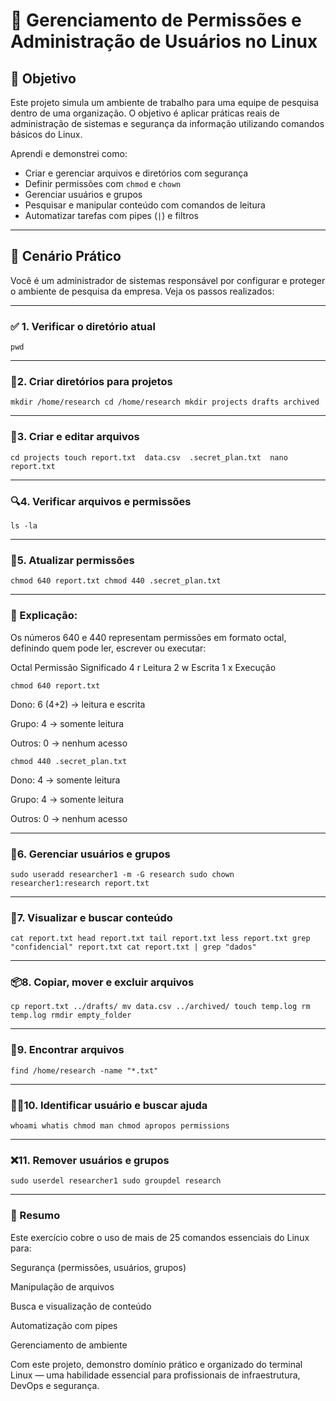 # 🔐 Gerenciamento de Permissões e Administração de Usuários no Linux

## 🧠 Objetivo

Este projeto simula um ambiente de trabalho para uma equipe de pesquisa dentro de uma organização. O objetivo é aplicar práticas reais de administração de sistemas e segurança da informação utilizando comandos básicos do Linux.  

Aprendi e demonstrei como:

- Criar e gerenciar arquivos e diretórios com segurança
- Definir permissões com `chmod` e `chown`
- Gerenciar usuários e grupos
- Pesquisar e manipular conteúdo com comandos de leitura
- Automatizar tarefas com pipes (`|`) e filtros

---

## 🧪 Cenário Prático

Você é um administrador de sistemas responsável por configurar e proteger o ambiente de pesquisa da empresa. Veja os passos realizados:

---

### ✅ 1. Verificar o diretório atual

`pwd`

---
### 📂2. Criar diretórios para projetos
 
`mkdir /home/research
cd /home/research
mkdir projects drafts archived`

---
### 📄3. Criar e editar arquivos

`cd projects
touch report.txt 
data.csv 
.secret_plan.txt 
nano report.txt`

---
### 🔍4. Verificar arquivos e permissões

`ls -la`

---
### 🔐5. Atualizar permissões

`chmod 640 report.txt
chmod 440 .secret_plan.txt`

---
### 📘 Explicação:
Os números 640 e 440 representam permissões em formato octal, definindo quem pode ler, escrever ou executar:

Octal	Permissão	Significado
4	r	Leitura
2	w	Escrita
1	x	Execução

`chmod 640 report.txt`

Dono: 6 (4+2) → leitura e escrita

Grupo: 4 → somente leitura

Outros: 0 → nenhum acesso

`chmod 440 .secret_plan.txt`

Dono: 4 → somente leitura

Grupo: 4 → somente leitura

Outros: 0 → nenhum acesso

---
### 👤6. Gerenciar usuários e grupos

`sudo useradd researcher1 -m -G research
sudo chown researcher1:research report.txt`

---
### 🧾7. Visualizar e buscar conteúdo

`cat report.txt
head report.txt
tail report.txt
less report.txt
grep "confidencial" report.txt
cat report.txt | grep "dados"`

---
### 📦8. Copiar, mover e excluir arquivos

`cp report.txt ../drafts/
mv data.csv ../archived/
touch temp.log
rm temp.log
rmdir empty_folder`

---
### 🔎9. Encontrar arquivos

`find /home/research -name "*.txt"`

---
### 🙋‍♂️10. Identificar usuário e buscar ajuda

`whoami
whatis chmod
man chmod
apropos permissions`

---
### ❌11. Remover usuários e grupos

`sudo userdel researcher1
sudo groupdel research`

---
### 📝 Resumo
Este exercício cobre o uso de mais de 25 comandos essenciais do Linux para:

Segurança (permissões, usuários, grupos)

Manipulação de arquivos

Busca e visualização de conteúdo

Automatização com pipes

Gerenciamento de ambiente

Com este projeto, demonstro domínio prático e organizado do terminal Linux — uma habilidade essencial para profissionais de infraestrutura, DevOps e segurança.
